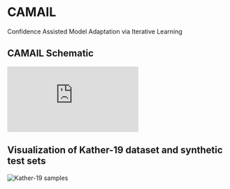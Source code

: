 # CAMAIL
Confidence Assisted Model Adaptation via Iterative Learning

## CAMAIL Schematic
![CAMAIL Schematic](https://github.com/AnonymusDL4Fun/CAMAIL/blob/main/Figures/CAMAIL_schematic.pdf)

## Visualization of Kather-19 dataset and synthetic test sets
![Kather-19 samples](https://github.com/AnonymusDL4Fun/CAMAIL/blob/main/Figures/Kather_Images.PNG)
